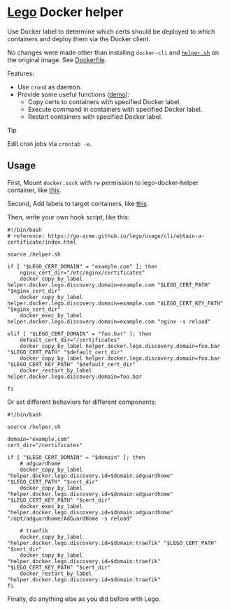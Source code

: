 # [Lego](https://github.com/go-acme/lego) Docker helper

Use Docker label to determine which certs should be deployed to which containers and deploy them via the Docker client.

No changes were made other than installing `docker-cli` and [`helper.sh`](https://github.com/rea1shane/lego-docker-helper/blob/main/helper.sh) on the original image. See [Dockerfile](https://github.com/rea1shane/lego-docker-helper/blob/main/Dockerfile).

Features:

- Use `crond` as daemon.
- Provide some useful functions ([demo](https://github.com/rea1shane/lego-docker-helper/tree/main/demo)):
  - Copy certs to containers with specified Docker label.
  - Execute command in containers with specified Docker label.
  - Restart containers with specified Docker label.

> [!TIP]
>
> Edit cron jobs via `crontab -e`.

## Usage

First, Mount `docker.sock` with `rw` permission to lego-docker-helper container, like [this](https://github.com/rea1shane/lego-docker-helper/blob/main/demo/docker-compose.yaml#L6).

Second, Add labels to target containers, like [this](https://github.com/rea1shane/lego-docker-helper/blob/main/demo/docker-compose.yaml#L11).

Then, write your own hook script, like this:

```shell
#!/bin/bash
# reference: https://go-acme.github.io/lego/usage/cli/obtain-a-certificate/index.html

source /helper.sh

if [ "$LEGO_CERT_DOMAIN" = "example.com" ]; then
    nginx_cert_dir="/etc/nginx/certificates"
    docker_copy_by_label helper.docker.lego.discovery.domain=example.com "$LEGO_CERT_PATH" "$nginx_cert_dir"
    docker_copy_by_label helper.docker.lego.discovery.domain=example.com "$LEGO_CERT_KEY_PATH" "$nginx_cert_dir"
    docker_exec_by_label helper.docker.lego.discovery.domain=example.com "nginx -s reload"

elif [ "$LEGO_CERT_DOMAIN" = "foo.bar" ]; then
    default_cert_dir="/certificates"
    docker_copy_by_label helper.docker.lego.discovery.domain=foo.bar "$LEGO_CERT_PATH" "$default_cert_dir"
    docker_copy_by_label helper.docker.lego.discovery.domain=foo.bar "$LEGO_CERT_KEY_PATH" "$default_cert_dir"
    docker_restart_by_label helper.docker.lego.discovery.domain=foo.bar

fi
```

Or set different behaviors for different components:

```shell
#!/bin/bash

source /helper.sh

domain="example.com"
cert_dir="/certificates"

if [ "$LEGO_CERT_DOMAIN" = "$domain" ]; then
    # adguardhome
    docker_copy_by_label "helper.docker.lego.discovery.id=$domain:adguardhome" "$LEGO_CERT_PATH" "$cert_dir"
    docker_copy_by_label "helper.docker.lego.discovery.id=$domain:adguardhome" "$LEGO_CERT_KEY_PATH" "$cert_dir"
    docker_exec_by_label "helper.docker.lego.discovery.id=$domain:adguardhome" "/opt/adguardhome/AdGuardHome -s reload"

    # traefik
    docker_copy_by_label "helper.docker.lego.discovery.id=$domain:traefik" "$LEGO_CERT_PATH" "$cert_dir"
    docker_copy_by_label "helper.docker.lego.discovery.id=$domain:traefik" "$LEGO_CERT_KEY_PATH" "$cert_dir"
    docker_restart_by_label "helper.docker.lego.discovery.id=$domain:traefik"
fi
```

Finally, do anything else as you did before with Lego.
